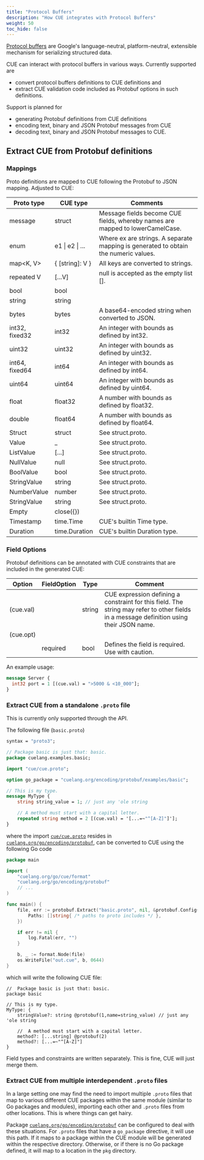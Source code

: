 ```yaml
---
title: "Protocol Buffers"
description: "How CUE integrates with Protocol Buffers"
weight: 50
toc_hide: false
---
```


[Protocol buffers](https://developers.google.com/protocol-buffers/)
are Google's language-neutral, platform-neutral,
extensible mechanism for serializing structured data.

CUE can interact with protocol buffers in various ways.
Currently supported are

- convert protocol buffers definitions to CUE definitions and
- extract CUE validation code included as Protobuf options
  in such definitions.

Support is planned for

- generating Protobuf definitions from CUE definitions
- encoding text, binary and JSON Protobuf messages from CUE
- decoding text, binary and JSON Protobuf messages to CUE.


## Extract CUE from Protobuf definitions

### Mappings

Proto definitions are mapped to CUE following the Protobuf to JSON mapping.
Adjusted to CUE:

| Proto type     | CUE type        | Comments                                                                            |
| -------------- | --------------- | ----------------------------------------------------------------------------------- |
| message        | struct          | Message fields become CUE fields, whereby names are mapped to lowerCamelCase.       |
| enum           | e1 \| e2 \| ... | Where ex are strings. A separate mapping is generated to obtain the numeric values. |
| map<K, V>      | { [string]: V } | All keys are converted to strings.                                                  |
| repeated V     | [...V]          | null is accepted as the empty list [].                                              |
| bool           | bool            |                                                                                     |
| string         | string          |                                                                                     |
| bytes          | bytes           | A base64-encoded string when converted to JSON.                                     |
| int32, fixed32 | int32           | An integer with bounds as defined by int32.                                         |
| uint32         | uint32          | An integer with bounds as defined by uint32.                                        |
| int64, fixed64 | int64           | An integer with bounds as defined by int64.                                         |
| uint64         | uint64          | An integer with bounds as defined by uint64.                                        |
| float          | float32         | A number with bounds as defined by float32.                                         |
| double         | float64         | A number with bounds as defined by float64.                                         |
| Struct         | struct          | See struct.proto.                                                                   |
| Value          | _               | See struct.proto.                                                                   |
| ListValue      | [...]           | See struct.proto.                                                                   |
| NullValue      | null            | See struct.proto.                                                                   |
| BoolValue      | bool            | See struct.proto.                                                                   |
| StringValue    | string          | See struct.proto.                                                                   |
| NumberValue    | number          | See struct.proto.                                                                   |
| StringValue    | string          | See struct.proto.                                                                   |
| Empty          | close({})       |                                                                                     |
| Timestamp      | time.Time       | CUE's builtin Time type.                                                            |
| Duration       | time.Duration   | CUE's builtin Duration type.                                                        |


### Field Options

Protobuf definitions can be annotated with CUE constraints that are included
in the generated CUE:

| Option    | FieldOption | Type   | Comment                                                                                                                                  |
| --------- | ----------- | ------ | ---------------------------------------------------------------------------------------------------------------------------------------- |
| (cue.val) |             | string | CUE expression defining a constraint for this field. The string may refer to other fields in a message definition using their JSON name. |
| (cue.opt) |             |        |                                                                                                                                          |
|           | required    | bool   | Defines the field is required. Use with caution.                                                                                         |

An example usage:

```proto
message Server {
  int32 port = 1 [(cue.val) = ">5000 & <10_000"];
}
```

### Extract CUE from a standalone `.proto` file

This is currently only supported through the API.

The following file (`basic.proto`)

```proto
syntax = "proto3";

// Package basic is just that: basic.
package cuelang.examples.basic;

import "cue/cue.proto";

option go_package = "cuelang.org/encoding/protobuf/examples/basic";

// This is my type.
message MyType {
    string string_value = 1; // just any 'ole string

    // A method must start with a capital letter.
    repeated string method = 2 [(cue.val) = '[...=~"^[A-Z]"]'];
}
```

where the import
[`cue/cue.proto`](https://review.gerrithub.io/plugins/gitiles/cue-lang/cue/+/refs/heads/master/encoding/protobuf/cue/cue.proto)
resides in
[`cuelang.org/go/encoding/protobuf`](https://pkg.go.dev/cuelang.org/go/encoding/protobuf),
can be converted to CUE using the following Go code

```go
package main

import (
	"cuelang.org/go/cue/format"
	"cuelang.org/go/encoding/protobuf"
	// ...
)

func main() {
	file, err := protobuf.Extract("basic.proto", nil, &protobuf.Config{
		Paths: []string{ /* paths to proto includes */ },
	})

	if err != nil {
		log.Fatal(err, "")
	}

	b, _ := format.Node(file)
	os.WriteFile("out.cue", b, 0644)
}
```

which will write the following CUE file:

```cue
//  Package basic is just that: basic.
package basic

// This is my type.
MyType: {
	stringValue?: string @protobuf(1,name=string_value) // just any 'ole string

	//  A method must start with a capital letter.
	method?: [...string] @protobuf(2)
	method?: [...=~"^[A-Z]"]
}
```

Field types and constraints are written separately.
This is fine, CUE will just merge them.


### Extract CUE from multiple interdependent `.proto` files

In a large setting one may find the need to import multiple `.proto` files
that map to various different CUE packages within the same module
(similar to Go packages and modules),
importing each other and `.proto` files from other locations.
This is where things can get hairy.

Package [`cuelang.org/go/encoding/protobuf`](https://pkg.go.dev/cuelang.org/go/encoding/protobuf)
can be configured to deal with these situations.
For `.proto` files that have a `go_package` directive, it will use this path.
If it maps to a package within the CUE module will be generated within the
respective directory.
Otherwise, or if there is no Go package defined,
it will map to a location in the `pkg` directory.

